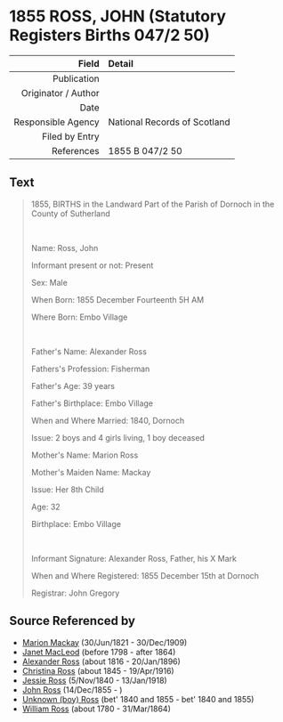 ﻿---
layout: page
permalink: /sources/s16936882
---

# 1855 ROSS, JOHN (Statutory Registers Births 047/2 50)

Field | Detail
---:|:---
Publication | 
Originator / Author | 
Date | 
Responsible Agency | National Records of Scotland
Filed by Entry | 
References | 1855 B 047/2 50

## Text

> 1855, BIRTHS in the Landward Part of the Parish of Dornoch in the County of Sutherland
>
> <br/>
>
> Name: Ross, John
>
> Informant present or not: Present
>
> Sex: Male
>
> When Born: 1855 December Fourteenth 5H AM
>
> Where Born: Embo Village
>
> <br/>
>
> Father's Name: Alexander Ross
>
> Fathers's Profession: Fisherman
>
> Father's Age: 39 years
>
> Father's Birthplace: Embo Village
>
> When and Where Married: 1840, Dornoch
>
> Issue: 2 boys and 4 girls living, 1 boy deceased
>
> Mother's Name: Marion Ross
>
> Mother's Maiden Name: Mackay
>
> Issue: Her 8th Child
>
> Age: 32
>
> Birthplace: Embo Village
>
> <br/>
>
> Informant Signature: Alexander Ross, Father, his X Mark
>
> When and Where Registered: 1855 December 15th at Dornoch
>
> Registrar: John Gregory
>

## Source Referenced by

* [Marion Mackay](../people/@78930004@-marion-mackay-b1821-6-30-d1909-12-30.md) (30/Jun/1821 - 30/Dec/1909)
* [Janet MacLeod](../people/@14483646@-janet-macleod-b1798-d1864.md) (before 1798 - after 1864)
* [Alexander Ross](../people/@81387900@-alexander-ross-b1816-d1896-1-20.md) (about 1816 - 20/Jan/1896)
* [Christina Ross](../people/@81183416@-christina-ross-b1845-d1916-4-19.md) (about 1845 - 19/Apr/1916)
* [Jessie Ross](../people/@60546968@-jessie-ross-b1840-11-5-d1918-1-13.md) (5/Nov/1840 - 13/Jan/1918)
* [John Ross](../people/@36837210@-john-ross-b1855-12-14-d.md) (14/Dec/1855 - )
* [Unknown (boy) Ross](../people/@68717952@-unknown-boy-ross-b1840~1855-d1840~1855.md) (bet' 1840 and 1855 - bet' 1840 and 1855)
* [William Ross](../people/@39617772@-william-ross-b1780-d1864-3-31.md) (about 1780 - 31/Mar/1864)
